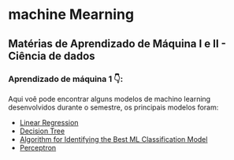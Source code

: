 # machine Mearning

## Matérias de Aprendizado de Máquina I e II - Ciência de dados

### Aprendizado de máquina 1 👇:

Aqui voê pode encontrar alguns modelos de machino learning desenvolvidos durante o semestre, os principais modelos foram:

<ul>
  <li><a href="https://github.com/HugoLeda/machine_learning/blob/main/regressao_linear.ipynb">Linear Regression</a></li>
  <li><a href="https://github.com/HugoLeda/machine_learning/blob/main/Decision_tree.ipynb">Decision Tree</a></li>
  <li><a href="https://github.com/HugoLeda/machine_learning/blob/main/NASA_Asteroids_Classification.ipynb">Algorithm for Identifying the Best ML Classification Model</a></li>
  <li><a href="https://github.com/HugoLeda/machine_learning/blob/main/Perceptron.ipynb">Perceptron</a></li>
</ul>